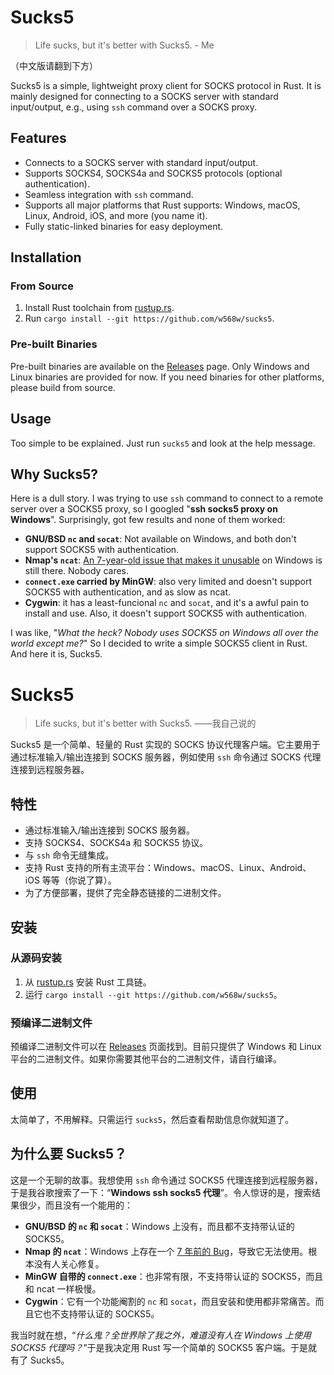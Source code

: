 # Sucks5

> Life sucks, but it's better with Sucks5. - Me

（中文版请翻到下方）

Sucks5 is a simple, lightweight proxy client for SOCKS protocol in Rust. It is mainly designed for connecting to a SOCKS server with standard input/output, e.g., using `ssh` command over a SOCKS proxy.

## Features
- Connects to a SOCKS server with standard input/output.
- Supports SOCKS4, SOCKS4a and SOCKS5 protocols (optional authentication).
- Seamless integration with `ssh` command.
- Supports all major platforms that Rust supports: Windows, macOS, Linux, Android, iOS, and more (you name it).
- Fully static-linked binaries for easy deployment.

## Installation
### From Source

1. Install Rust toolchain from [rustup.rs](https://rustup.rs/).
2. Run `cargo install --git https://github.com/w568w/sucks5`.

### Pre-built Binaries
Pre-built binaries are available on the [Releases](https://github.com/w568w/sucks5/releases) page. Only Windows and Linux binaries are provided for now. If you need binaries for other platforms, please build from source.

## Usage
Too simple to be explained. Just run `sucks5` and look at the help message.


## Why Sucks5?
Here is a dull story. I was trying to use `ssh` command to connect to a remote server over a SOCKS5 proxy, so I googled "**ssh socks5 proxy on Windows**". Surprisingly, got few results and none of them worked:

- **GNU/BSD `nc` and `socat`**: Not available on Windows, and both don't support SOCKS5 with authentication.
- **Nmap's `ncat`**: [An 7-year-old issue that makes it unusable](https://github.com/nmap/nmap/issues/1026) on Windows is still there. Nobody cares.
- **`connect.exe` carried by MinGW**: also very limited and doesn't support SOCKS5 with authentication, and as slow as ncat.
- **Cygwin**: it has a least-funcional `nc` and `socat`, and it's a awful pain to install and use. Also, it doesn't support SOCKS5 with authentication.

I was like, "*What the heck? Nobody uses SOCKS5 on Windows all over the world except me?*" So I decided to write a simple SOCKS5 client in Rust. And here it is, Sucks5.

# Sucks5

> Life sucks, but it's better with Sucks5. ——我自己说的

Sucks5 是一个简单、轻量的 Rust 实现的 SOCKS 协议代理客户端。它主要用于通过标准输入/输出连接到 SOCKS 服务器，例如使用 `ssh` 命令通过 SOCKS 代理连接到远程服务器。

## 特性
- 通过标准输入/输出连接到 SOCKS 服务器。
- 支持 SOCKS4、SOCKS4a 和 SOCKS5 协议。
- 与 `ssh` 命令无缝集成。
- 支持 Rust 支持的所有主流平台：Windows、macOS、Linux、Android、iOS 等等（你说了算）。
- 为了方便部署，提供了完全静态链接的二进制文件。

## 安装
### 从源码安装
1. 从 [rustup.rs](https://rustup.rs/) 安装 Rust 工具链。
2. 运行 `cargo install --git https://github.com/w568w/sucks5`。

### 预编译二进制文件
预编译二进制文件可以在 [Releases](https://github.com/w568w/sucks5/releases) 页面找到。目前只提供了 Windows 和 Linux 平台的二进制文件。如果你需要其他平台的二进制文件，请自行编译。

## 使用
太简单了，不用解释。只需运行 `sucks5`，然后查看帮助信息你就知道了。

## 为什么要 Sucks5？
这是一个无聊的故事。我想使用 `ssh` 命令通过 SOCKS5 代理连接到远程服务器，于是我谷歌搜索了一下：“**Windows ssh socks5 代理**”。令人惊讶的是，搜索结果很少，而且没有一个能用的：

- **GNU/BSD 的 `nc` 和 `socat`**：Windows 上没有，而且都不支持带认证的 SOCKS5。
- **Nmap 的 `ncat`**：Windows 上存在一个 [7 年前的 Bug](https://github.com/nmap/nmap/issues/1026)，导致它无法使用。根本没有人关心修复。
- **MinGW 自带的 `connect.exe`**：也非常有限，不支持带认证的 SOCKS5，而且和 ncat 一样极慢。
- **Cygwin**：它有一个功能阉割的 `nc` 和 `socat`，而且安装和使用都非常痛苦。而且它也不支持带认证的 SOCKS5。

我当时就在想，“*什么鬼？全世界除了我之外，难道没有人在 Windows 上使用 SOCKS5 代理吗？*”于是我决定用 Rust 写一个简单的 SOCKS5 客户端。于是就有了 Sucks5。